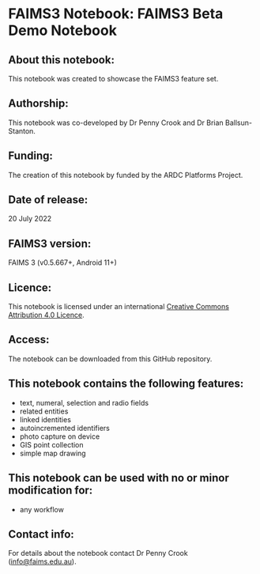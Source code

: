 # FAIMS3 Notebook: FAIMS3 Beta Demo Notebook


## About this notebook:
This notebook was created to showcase the FAIMS3 feature set. 

## Authorship:
This notebook was co-developed by Dr Penny Crook and Dr Brian Ballsun-Stanton.

## Funding:
The creation of this notebook by funded by the ARDC Platforms Project.

## Date of release:
20 July 2022
  
## FAIMS3 version:
FAIMS 3 (v0.5.667+, Android 11+) 

## Licence:
This notebook is licensed under an international [Creative Commons Attribution 4.0 Licence](https://creativecommons.org/licenses/by/4.0/legalcode).

## Access:
The notebook can be downloaded from this GitHub repository. 

## This notebook contains the following features:
* text, numeral, selection and radio fields
* related entities
* linked identities
* autoincremented identifiers
* photo capture on device
* GIS point collection
* simple map drawing
 
## This notebook can be used with no or minor modification for:
* any workflow
 
## Contact info:
For details about the notebook contact Dr Penny Crook (info@faims.edu.au).
